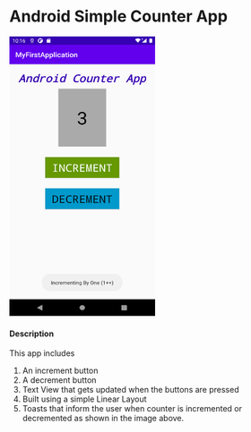# Android Simple Counter App

<img src="CounterAppImage.png" width="260" height="500">

#### Description
This app includes 
1. An increment button
2. A decrement button
3. Text View that gets updated when the buttons are pressed
4. Built using a simple Linear Layout
5. Toasts that inform the user when counter is incremented or decremented as shown in the image above.


